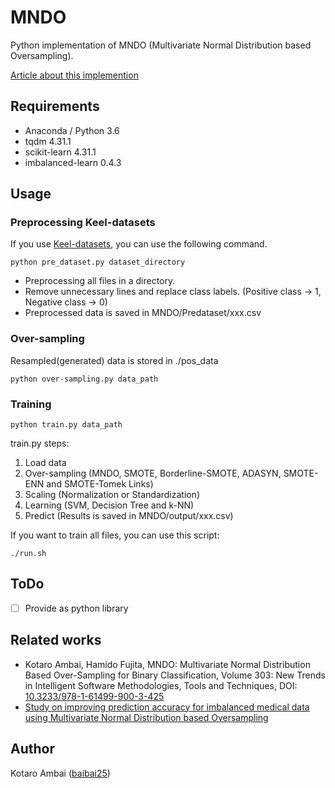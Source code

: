 # MNDO
Python implementation of MNDO (Multivariate Normal Distribution based Oversampling). 

[Article about this implemention](http://ebooks.iospress.nl/volumearticle/49953)


## Requirements
+ Anaconda / Python 3.6
+ tqdm 4.31.1
+ scikit-learn 4.31.1
+ imbalanced-learn 0.4.3


## Usage
### Preprocessing Keel-datasets
If you use [Keel-datasets](http://sci2s.ugr.es/keel/datasets.php), you can use the following command.

```
python pre_dataset.py dataset_directory
```

+ Preprocessing all files in a directory.
+ Remove unnecessary lines and replace class labels. (Positive class -> 1, Negative class -> 0)
+ Preprocessed data is saved in MNDO/Predataset/xxx.csv

### Over-sampling
Resampled(generated) data is stored in ./pos_data
```
python over-sampling.py data_path
```

### Training
```
python train.py data_path
```

train.py steps:
1. Load data
2. Over-sampling (MNDO, SMOTE, Borderline-SMOTE, ADASYN, SMOTE-ENN and SMOTE-Tomek Links)
3. Scaling (Normalization or Standardization)
4. Learning (SVM, Decision Tree and k-NN)
5. Predict (Results is saved in MNDO/output/xxx.csv)

If you want to train all files, you can use this script:
```
./run.sh
```

## ToDo
+ [ ] Provide as python library

## Related works
+ Kotaro Ambai, Hamido Fujita, MNDO: Multivariate Normal Distribution Based Over-Sampling for Binary Classification, Volume 303: New Trends in Intelligent Software Methodologies, Tools and Techniques, DOI: [10.3233/978-1-61499-900-3-425](http://ebooks.iospress.nl/volumearticle/49953)
+ [Study on improving prediction accuracy for imbalanced medical data using Multivariate Normal Distribution based Oversampling](http://sotsuron.sd.soft.iwate-pu.ac.jp/images/sotsuron/PDF/0312014015_20180111111148_0312014015.pdf)

## Author
Kotaro Ambai ([baibai25](https://github.com/baibai25))